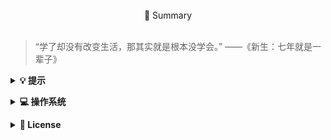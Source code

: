 <br>
<div align="center">
📘 Summary
</div> 
<br>

> “学了却没有改变生活，那其实就是根本没学会。” ​​​ ——《新生：七年就是一辈子》  

<b><details><summary>💡 提示</summary></b>

> 📘 Summary 的页面无法使用目录跳转

</details>


<b><details><summary>💻 操作系统</summary></b>
  
##### TCP 三次握手建立连接

【TCP 建立连接全过程解释】

1. 客户端发送 SYN 给服务器，说明客户端请求建立连接；
2. 服务端收到客户端发的 SYN，并回复 SYN+ACK 给客户端（同意建立连接）；
3. 客户端收到服务端的 SYN+ACK 后，回复 ACK 给服务端（表示客户端收到了服务端发的同意报文）；
4. 服务端收到客户端的 ACK，连接已建立，可以数据传输。

##### TCP 为什么要进行三次握手？

【答案一】因为信道不可靠，而 TCP 想在不可靠信道上建立可靠地传输，那么三次通信是理论上的最小值。（而 UDP 则不需建立可靠传输，因此 UDP 不需要三次握手。）

> [Google Groups . TCP 建立连接为什么是三次握手？{技术}{网络通信}](https://groups.google.com/forum/#!msg/pongba/kF6O7-MFxM0/5S7zIJ4yqKUJ)

</details>


<b><details><summary>📜 License</summary></b>
  转载请注明出处</details>
